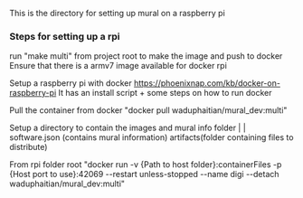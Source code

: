 This is the directory for setting up mural on a raspberry pi

### Steps for setting up a rpi

run "make multi" from project root to make the image and push to docker
Ensure that there is a armv7 image available for docker rpi

Setup a raspberry pi with docker https://phoenixnap.com/kb/docker-on-raspberry-pi
It has an install script + some steps on how to run docker

Pull the container from docker
"docker pull waduphaitian/mural_dev:multi"

Setup a directory to contain the images and mural info
folder
  |                                            |
   software.json (contains mural information)   artifacts(folder containing files to distribute)

From rpi folder root
"docker run -v {Path to host folder}:containerFiles -p {Host port to use}:42069 --restart unless-stopped --name digi --detach waduphaitian/mural_dev:multi"
